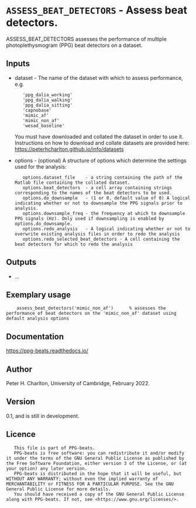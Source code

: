# `ASSESS_BEAT_DETECTORS` - Assess beat detectors.
ASSESS_BEAT_DETECTORS assesses the performance of multiple
photoplethysmogram (PPG) beat detectors on a dataset.

##  Inputs
+   dataset - The name of the dataset with which to assess performance, e.g.
    
           'ppg_dalia_working'
           'ppg_dalia_walking'
           'ppg_dalia_sitting'
           'capnobase'
           'mimic_af'
           'mimic_non_af'
           'wesad_baseline'
    You must have downloaded and collated the dataset in order
    to use it. Instructions on how to download and collate datasets
    are provided here: <https://peterhcharlton.github.io/info/datasets>
    
+   options - (optional) A structure of options which determine the settings used for the analysis:
    
           options.dataset_file    - a string containing the path of the Matlab file containing the collated dataset.
           options.beat_detectors  - a cell array containing strings corresponding to the names of the beat detectors to be used.
           options.do_downsample   - (1 or 0, default value of 0) A logical indicating whether or not to downsample the PPG signals prior to analysis.
           options.downsample_freq - the frequency at which to downsample PPG signals (Hz). Only used if downsampling is enabled by options.do_downsample.
           options.redo_analysis   - A logical indicating whether or not to overwrite existing analysis files in order to redo the analysis
           options.redo_selected_beat_detectors - A cell containing the beat detectors for which to redo the analysis
        
##  Outputs
+   ...
    
##  Exemplary usage
        assess_beat_detectors('mimic_non_af')      % assesses the performance of beat detectors on the 'mimic_non_af' dataset using default analysis options
    
##  Documentation
<https://ppg-beats.readthedocs.io/>

##  Author
Peter H. Charlton, University of Cambridge, February 2022.

##  Version
0.1, and is still in development.

##  Licence
       This file is part of PPG-beats.
       PPG-beats is free software: you can redistribute it and/or modify it under the terms of the GNU General Public License as published by the Free Software Foundation, either version 3 of the License, or (at your option) any later version.
       PPG-beats is distributed in the hope that it will be useful, but WITHOUT ANY WARRANTY; without even the implied warranty of MERCHANTABILITY or FITNESS FOR A PARTICULAR PURPOSE. See the GNU General Public License for more details.
       You should have received a copy of the GNU General Public License along with PPG-beats. If not, see <https://www.gnu.org/licenses/>.
